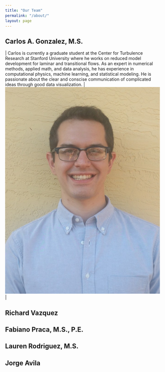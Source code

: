 ```yaml
---
title: "Our Team"
permalink: "/about/"
layout: page
---
```


## Carlos A. Gonzalez, M.S.

| Carlos is currently a graduate student at the Center for Turbulence Research at Stanford University where he works on reduced model development for laminar and transitional flows. As an expert in numerical methods, applied math, and data analysis, he has experience in computational physics, machine learning, and statistical modeling. He is passionate about the clear and conscise communication of complicated ideas through good data visualization. | ![Carlos](/assets/images/linkedin_photo.jpg) |

## Richard Vazquez

## Fabiano Praca, M.S., P.E.

## Lauren Rodriguez, M.S.

## Jorge Avila 
